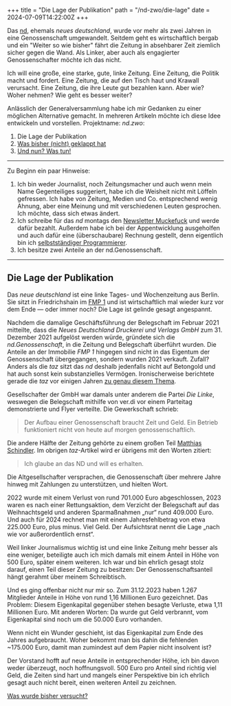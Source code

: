 +++
title = "Die Lage der Publikation"
path = "/nd-zwo/die-lage"
date = 2024-07-09T14:22:00Z
+++

Das [nd](https://nd-aktuell.de), ehemals _neues deutschland_, wurde vor mehr als zwei Jahren in eine Genossenschaft umgewandelt.
Seitdem geht es wirtschaftlich bergab und ein "Weiter so wie bisher" fährt die Zeitung in absehbarer Zeit ziemlich sicher gegen die Wand.
Als Linker, aber auch als engagierter Genossenschafter möchte ich das nicht.

Ich will eine große, eine starke, gute, linke Zeitung.
Eine Zeitung, die Politik macht und fordert.
Eine Zeitung, die auf den Tisch haut und Krawall verursacht.
Eine Zeitung, die ihre Leute gut bezahlen kann. 
Aber wie? Woher nehmen? Wie geht es besser weiter?

Anlässlich der Generalversammlung habe ich mir Gedanken zu einer möglichen Alternative gemacht.
In mehreren Artikeln möchte ich diese Idee entwickeln und vorstellen. Projektname: _nd.zwo_:

1. Die Lage der Publikation
2. [Was bisher (nicht) geklappt hat](/nd-zwo/lief-nicht)
3. [Und nun? Was tun!](/nd-zwo/was-tun)

<!-- more -->

--------

Zu Beginn ein paar Hinweise:

1. Ich bin weder Journalist, noch Zeitungsmacher und auch wenn mein Name Gegenteiliges suggeriert, habe ich die Weisheit nicht mit Löffeln gefressen. Ich habe von Zeitung, Medien und Co. entsprechend wenig Ahnung, aber eine Meinung und mit verschiedenen Leuten gesprochen. Ich möchte, dass sich etwas ändert.
2. Ich schreibe für das _nd_ montags den [Newsletter Muckefuck](https://newsletter.nd-aktuell.de/muckefuck) und werde dafür bezahlt. Außerdem habe ich bei der Appentwicklung ausgeholfen und auch dafür eine (überschaubare) Rechnung gestellt, denn eigentlich bin ich [selbstständiger Programmierer](https://zeitschlag.net/lebenslauf/).
3. Ich besitze zwei Anteile an der nd.Genossenschaft.

--------

## Die Lage der Publikation

Das _neue deutschland_ ist eine linke Tages- und Wochenzeitung aus Berlin.
Sie sitzt in Friedrichshain im [FMP 1](https://de.wikipedia.org/wiki/Verlagsgebäude_Neues_Deutschland) und ist wirtschaftlich mal wieder kurz vor dem Ende — oder immer noch?
Die Lage ist gelinde gesagt angespannt.

Nachdem die damalige Geschäftsführung der Belegschaft im Februar 2021 mitteilte, dass die _Neues Deutschland Druckerei und Verlags GmbH_ zum 31. Dezember 2021 aufgelöst werden würde, gründete sich die _nd.Genossenschaft_, in die Zeitung und Belegschaft überführt wurden.
Die Anteile an der Immobilie _FMP 1_ hingegen sind nicht in das Eigentum der Genossenschaft übergegangen, sondern wurden 2021 verkauft.
Zufall? Anders als die _taz_ sitzt das _nd_ deshalb jedenfalls nicht auf Betongold und hat auch sonst kein substanzielles Vermögen.
Ironischerweise berichtete gerade die _taz_ vor einigen Jahren [zu genau diesem Thema](https://taz.de/Neues-Deutschland-Auflage-broeckelt/!5504099/).

Gesellschafter der GmbH war damals unter anderem die Partei _Die Linke_, weswegen die Belegschaft mithilfe von ver.di vor einem Parteitag demonstrierte und Flyer verteilte. 
Die Gewerkschaft schrieb:

> Der Aufbau einer Genossenschaft braucht Zeit und Geld. Ein Betrieb funktioniert nicht von heute auf morgen genossenschaftlich.

Die andere Hälfte der Zeitung gehörte zu einem großen Teil [Matthias Schindler](https://de.wikipedia.org/wiki/Matthias_Schindler_(Manager)).
Im obrigen _taz_-Artikel wird er übrigens mit den Worten zitiert:

> Ich glaube an das ND und will es erhalten.

Die Altgesellschafter versprachen, die Genossenschaft über mehrere Jahre hinweg mit Zahlungen zu unterstützen, und hielten Wort.

2022 wurde mit einem Verlust von rund 701.000 Euro abgeschlossen, 2023 waren es nach einer Rettungsaktion, dem Verzicht der Belegschaft auf das Weihnachtsgeld und anderen Sparmaßnahmen „nur“ rund 409.000 Euro.
Und auch für 2024 rechnet man mit einem Jahresfehlbetrag von etwa 225.000 Euro, plus minus.
Viel Geld.
Der Aufsichtsrat nennt die Lage „nach wie vor außerordentlich ernst“.

Weil linker Journalismus wichtig ist und eine linke Zeitung mehr besser als eine weniger, beteiligte auch ich mich damals mit einem Anteil in Höhe von 500 Euro, später einem weiteren.
Ich war und bin ehrlich gesagt stolz darauf, einen Teil dieser Zeitung zu besitzen: Der Genossenschaftsanteil hängt gerahmt über meinem Schreibtisch. 

Und es ging offenbar nicht nur mir so.
Zum 31.12.2023 haben 1.267 Mitglieder Anteile in Höhe von rund 1,16 Millionen Euro gezeichnet.
Das Problem: Diesem Eigenkapital gegenüber stehen besagte Verluste, etwa 1,11 Millionen Euro.
Mit anderen Worten: Da wurde gut Geld verbrannt, vom Eigenkapital sind noch um die 50.000 Euro vorhanden.

Wenn nicht ein Wunder geschieht, ist das Eigenkapital zum Ende des Jahres aufgebraucht.
Woher bekommt man bis dahin die fehlenden ~175.000 Euro, damit man zumindest auf dem Papier nicht insolvent ist?

Der Vorstand hofft auf neue Anteile in entsprechender Höhe, ich bin davon weder überzeugt, noch hoffnungsvoll.
500 Euro pro Anteil sind richtig viel Geld, die Zeiten sind hart und mangels einer Perspektive bin ich ehrlich gesagt auch nicht bereit, einen weiteren Anteil zu zeichnen.

[Was wurde bisher versucht?](/nd-zwo/lief-nicht)